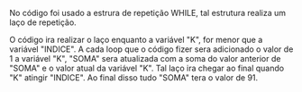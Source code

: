 No código foi usado a estrura de repetição WHILE, tal estrutura realiza um laço de repetição. 

O código ira realizar o laço enquanto a variável "K", for menor que a variável "INDICE". A cada loop que o código fizer sera adicionado o valor de 1 a variável "K", "SOMA" sera atualizada com a soma do valor anterior de "SOMA" e o valor atual da variável "K". Tal laço ira chegar ao final quando "K" atingir "INDICE".  Ao final disso tudo "SOMA" tera o valor de 91. 

